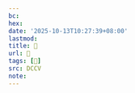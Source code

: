 ```yaml
---
bc:
hex:
date: '2025-10-13T10:27:39+08:00'
lastmod:
title: 􅈷
url: 􅈷
tags: [𩋹]
src: DCCV
note:
---
```

